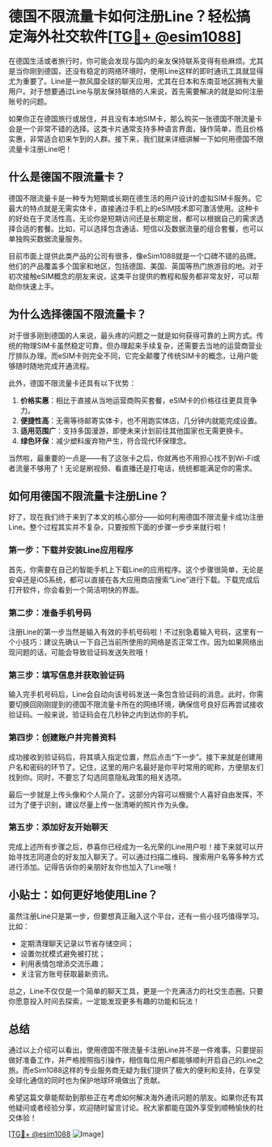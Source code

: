 # 德国不限流量卡如何注册Line？轻松搞定海外社交软件[[TG💪+ @esim1088](https://t.me/s/esim1088)]

在德国生活或者旅行时，你可能会发现与国内的亲友保持联系变得有些麻烦。尤其是当你刚到德国，还没有稳定的网络环境时，使用Line这样的即时通讯工具就显得尤为重要了。Line是一款风靡全球的聊天应用，尤其在日本和东南亚地区拥有大量用户。对于想要通过Line与朋友保持联络的人来说，首先需要解决的就是如何注册账号的问题。

如果你正在德国旅行或居住，并且没有本地SIM卡，那么购买一张德国不限流量卡会是一个非常不错的选择。这类卡片通常支持多种语言界面，操作简单，而且价格实惠，非常适合初来乍到的人群。接下来，我们就来详细讲解一下如何用德国不限流量卡注册Line吧！

## 什么是德国不限流量卡？

德国不限流量卡是一种专为短期或长期在德生活的用户设计的虚拟SIM卡服务。它最大的特点就是无需实体卡，直接通过手机上的eSIM技术即可激活使用。这种卡的好处在于灵活性高，无论你是短期访问还是长期定居，都可以根据自己的需求选择合适的套餐。比如，可以选择包含通话、短信以及数据流量的组合套餐，也可以单独购买数据流量服务。

目前市面上提供此类产品的公司有很多，像eSim1088就是一个口碑不错的品牌。他们的产品覆盖多个国家和地区，包括德国、美国、英国等热门旅游目的地。对于初次接触eSIM概念的朋友来说，这类平台提供的教程和服务都非常友好，可以帮助你快速上手。

## 为什么选择德国不限流量卡？

对于很多刚到德国的人来说，最头疼的问题之一就是如何获得可靠的上网方式。传统的物理SIM卡虽然稳定可靠，但办理起来手续复杂，还需要去当地的运营商营业厅排队办理。而eSIM卡则完全不同，它完全颠覆了传统SIM卡的概念，让用户能够随时随地完成开通流程。

此外，德国不限流量卡还具有以下优势：

1. **价格实惠**：相比于直接从当地运营商购买套餐，eSIM卡的价格往往更具竞争力。
2. **便捷性高**：无需等待邮寄实体卡，也不用跑实体店，几分钟内就能完成设置。
3. **适用范围广**：支持多国漫游，即使未来计划前往其他国家也无需更换卡。
4. **绿色环保**：减少塑料废弃物产生，符合现代环保理念。

当然啦，最重要的一点是——有了这张卡之后，你就再也不用担心找不到Wi-Fi或者流量不够用了！无论是刷视频、看直播还是打电话，统统都能满足你的需求。

## 如何用德国不限流量卡注册Line？

好了，现在我们终于来到了本文的核心部分——如何利用德国不限流量卡成功注册Line。整个过程其实并不复杂，只要按照下面的步骤一步步来就行啦！

### 第一步：下载并安装Line应用程序

首先，你需要在自己的智能手机上下载Line的应用程序。这个步骤很简单，无论是安卓还是iOS系统，都可以直接在各大应用商店搜索“Line”进行下载。下载完成后打开软件，你会看到一个简洁明快的界面。

### 第二步：准备手机号码

注册Line的第一步当然是输入有效的手机号码啦！不过别急着输入号码，这里有一个小技巧：建议先确认一下自己当前所使用的网络是否正常工作。因为如果网络出现问题的话，可能会导致验证码发送失败哦！

### 第三步：填写信息并获取验证码

输入完手机号码后，Line会自动向该号码发送一条包含验证码的消息。此时，你需要切换回刚刚提到的德国不限流量卡所在的网络环境，确保信号良好后再尝试接收验证码。一般来说，验证码会在几秒钟之内到达你的手机。

### 第四步：创建账户并完善资料

成功接收到验证码后，将其填入指定位置，然后点击“下一步”。接下来就是创建用户名和密码的环节了。记住，这里的用户名最好是你平时常用的昵称，方便朋友们找到你。同时，不要忘了勾选同意隐私政策的相关选项。

最后一步就是上传头像和个人简介了。这部分内容可以根据个人喜好自由发挥，不过为了便于识别，建议尽量上传一张清晰的照片作为头像。

### 第五步：添加好友开始聊天

完成上述所有步骤之后，恭喜你已经成为一名光荣的Line用户啦！接下来就可以开始寻找志同道合的好友加入聊天了。可以通过扫描二维码、搜索用户名等多种方式进行添加。记得告诉你的亲朋好友你也加入了Line哦！

## 小贴士：如何更好地使用Line？

虽然注册Line只是第一步，但要想真正融入这个平台，还有一些小技巧值得学习。比如：

- 定期清理聊天记录以节省存储空间；
- 设置勿扰模式避免被打扰；
- 利用表情包增添交流乐趣；
- 关注官方账号获取最新资讯。

总之，Line不仅仅是一个简单的聊天工具，更是一个充满活力的社交生态圈。只要你愿意投入时间去探索，一定能发现更多有趣的功能和玩法！

## 总结

通过以上介绍可以看出，使用德国不限流量卡注册Line并不是一件难事。只要提前做好准备工作，并严格按照指引操作，相信每位用户都能够顺利开启自己的Line之旅。而eSim1088这样的专业服务商无疑为我们提供了极大的便利和支持，在享受全球化通信的同时也为保护地球环境做出了贡献。

希望这篇文章能帮助到那些正在考虑如何解决海外通讯问题的朋友。如果你还有其他疑问或者经验分享，欢迎随时留言讨论。祝大家都能在国外享受到顺畅愉快的社交体验！

[[TG💪+ @esim1088](https://t.me/s/esim1088) ![Image](https://i.postimg.cc/4NQfJmqS/Snipaste-2025-05-13-00-14-12.png)]